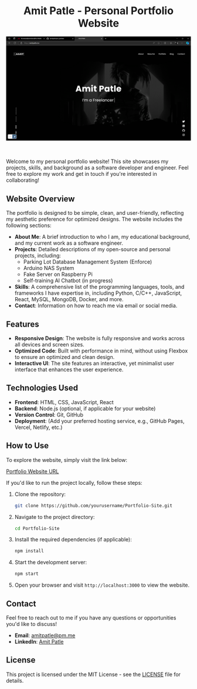 
<div align="center">
  
# Amit Patle - Personal Portfolio Website

<a href="https://amitpatle.me"><img src="img/Screenshot21.png"></a>
</div>
<br>


Welcome to my personal portfolio website! This site showcases my projects, skills, and background as a software developer and engineer. Feel free to explore my work and get in touch if you're interested in collaborating!

## Website Overview

The portfolio is designed to be simple, clean, and user-friendly, reflecting my aesthetic preference for optimized designs. The website includes the following sections:

- **About Me**: A brief introduction to who I am, my educational background, and my current work as a software engineer.
- **Projects**: Detailed descriptions of my open-source and personal projects, including:
  - Parking Lot Database Management System (Enforce)
  - Arduino NAS System
  - Fake Server on Raspberry Pi
  - Self-training AI Chatbot (in progress)
- **Skills**: A comprehensive list of the programming languages, tools, and frameworks I have expertise in, including Python, C/C++, JavaScript, React, MySQL, MongoDB, Docker, and more.
- **Contact**: Information on how to reach me via email or social media.

## Features

- **Responsive Design**: The website is fully responsive and works across all devices and screen sizes.
- **Optimized Code**: Built with performance in mind, without using Flexbox to ensure an optimized and clean design.
- **Interactive UI**: The site features an interactive, yet minimalist user interface that enhances the user experience.
  
## Technologies Used

- **Frontend**: HTML, CSS, JavaScript, React
- **Backend**: Node.js (optional, if applicable for your website)
- **Version Control**: Git, GitHub
- **Deployment**: (Add your preferred hosting service, e.g., GitHub Pages, Vercel, Netlify, etc.)

## How to Use

To explore the website, simply visit the link below:

[Portfolio Website URL](https://amitpatle.me) 

If you'd like to run the project locally, follow these steps:

1. Clone the repository:
    ```bash
    git clone https://github.com/yourusername/Portfolio-Site.git
    ```
2. Navigate to the project directory:
    ```bash
    cd Portfolio-Site
    ```
3. Install the required dependencies (if applicable):
    ```bash
    npm install
    ```
4. Start the development server:
    ```bash
    npm start
    ```
5. Open your browser and visit `http://localhost:3000` to view the website.

## Contact

Feel free to reach out to me if you have any questions or opportunities you'd like to discuss!

- **Email**: amitpatle@pm.me
- **LinkedIn**: [Amit Patle](https://www.linkedin.com/in/amitpatle) 
## License

This project is licensed under the MIT License - see the [LICENSE](LICENSE) file for details.
